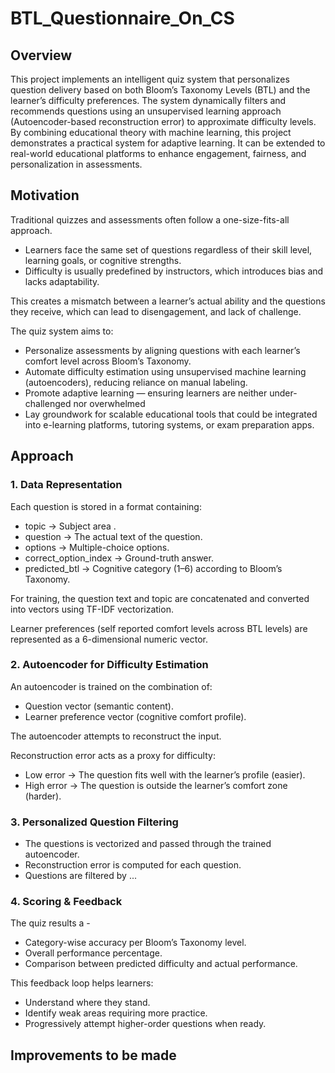 # BTL_Questionnaire_On_CS

## Overview
This project implements an intelligent quiz system that personalizes question delivery based on both Bloom’s Taxonomy Levels (BTL) and the learner’s difficulty preferences. The system dynamically filters and recommends questions using an unsupervised learning approach (Autoencoder-based reconstruction error) to approximate difficulty levels.
By combining educational theory with machine learning, this project demonstrates a practical system for adaptive learning. It can be extended to real-world educational platforms to enhance engagement, fairness, and personalization in assessments.

## Motivation 
Traditional quizzes and assessments often follow a one-size-fits-all approach. 
- Learners face the same set of questions regardless of their skill level, learning goals, or cognitive strengths.
- Difficulty is usually predefined by instructors, which introduces bias and lacks adaptability.

This creates a mismatch between a learner’s actual ability and the questions they receive, which can lead to disengagement, and lack of challenge.

The quiz system aims to:
- Personalize assessments by aligning questions with each learner’s comfort level across Bloom’s Taxonomy.
- Automate difficulty estimation using unsupervised machine learning (autoencoders), reducing reliance on manual labeling.
- Promote adaptive learning — ensuring learners are neither under-challenged nor overwhelmed
- Lay groundwork for scalable educational tools that could be integrated into e-learning platforms, tutoring systems, or exam preparation apps.

## Approach

### 1. Data Representation
Each question is stored in a format containing:
- topic → Subject area .
- question → The actual text of the question.
- options → Multiple-choice options.
- correct_option_index → Ground-truth answer.
- predicted_btl → Cognitive category (1–6) according to Bloom’s Taxonomy.

For training, the question text and topic are concatenated and converted into vectors using TF-IDF vectorization.

Learner preferences (self reported comfort levels across BTL levels) are represented as a 6-dimensional numeric vector.

### 2. Autoencoder for Difficulty Estimation
An autoencoder is trained on the combination of:
- Question vector (semantic content).
- Learner preference vector (cognitive comfort profile).

The autoencoder attempts to reconstruct the input.

Reconstruction error acts as a proxy for difficulty:
- Low error → The question fits well with the learner’s profile (easier).
- High error → The question is outside the learner’s comfort zone (harder).

### 3. Personalized Question Filtering

- The questions is vectorized and passed through the trained autoencoder.
- Reconstruction error is computed for each question.
- Questions are filtered by ...

### 4. Scoring & Feedback
The quiz results a -
- Category-wise accuracy per Bloom’s Taxonomy level.
- Overall performance percentage.
- Comparison between predicted difficulty and actual performance.

This feedback loop helps learners:
- Understand where they stand.
- Identify weak areas requiring more practice.
- Progressively attempt higher-order questions when ready.

## Improvements to be made
